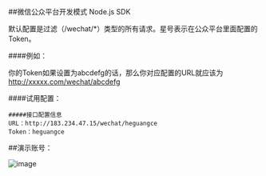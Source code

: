 ##微信公众平台开发模式 Node.js SDK

默认配置是过滤（/wechat/*）类型的所有请求。星号表示在公众平台里面配置的Token。

####例如：

你的Token如果设置为abcdefg的话，那么你对应配置的URL就应该为 http://xxxxx.com/wechat/abcdefg

####试用配置：

```
#####接口配置信息
URL：http://183.234.47.15/wechat/heguangce
Token：heguangce
```

##演示账号：

![image](https://mp.weixin.qq.com/misc/getqrcode?fakeid=3076521604&token=1408281493&style=1)
